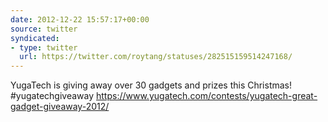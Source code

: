 ```yaml
---
date: 2012-12-22 15:57:17+00:00
source: twitter
syndicated:
- type: twitter
  url: https://twitter.com/roytang/statuses/282515159514247168/
---
```


YugaTech is giving away over 30 gadgets and prizes this Christmas! #yugatechgiveaway https://www.yugatech.com/contests/yugatech-great-gadget-giveaway-2012/